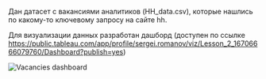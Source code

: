 Дан датасет с вакансиями аналитиков (HH_data.csv), которые нашлись по какому-то ключевому запросу на сайте hh.

Для визуализации данных разработан дашборд (доступен по ссылке https://public.tableau.com/app/profile/sergei.romanov/viz/Lesson_2_16706666079760/Dashboard?publish=yes)

![Vacancies dashboard](https://user-images.githubusercontent.com/118465981/219852580-58314ac8-80bd-4bca-83a1-bfa54ad5d7e4.jpg)
